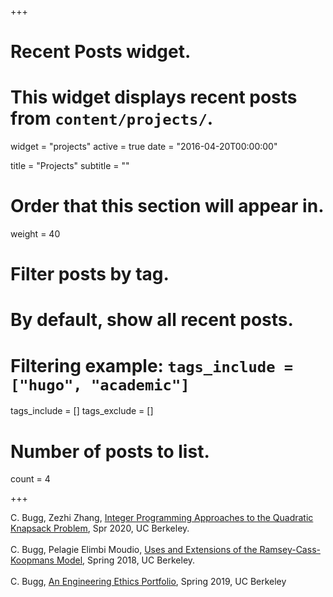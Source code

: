 +++
# Recent Posts widget.
# This widget displays recent posts from `content/projects/`.
widget = "projects"
active = true
date = "2016-04-20T00:00:00"

title = "Projects"
subtitle = ""

# Order that this section will appear in.
weight = 40

# Filter posts by tag.
#  By default, show all recent posts.
#  Filtering example: `tags_include = ["hugo", "academic"]`
tags_include = []
tags_exclude = []

# Number of posts to list.
count = 4

+++

C. Bugg, Zezhi Zhang,  [Integer Programming Approaches to the Quadratic Knapsack Problem](https://drive.google.com/file/d/1iVIAVDxlIGZ5DPmxNyTPC_od9EaOiH8n/view?usp=sharing), Spr 2020, UC Berkeley.\
\
C. Bugg, Pelagie Elimbi Moudio, [Uses and Extensions of the Ramsey-Cass-Koopmans Model](https://drive.google.com/file/d/1Ogjroq81mA-kfEr9cBqIaZX_V7qiw1tL/view?usp=sharing), Spring 2018, UC Berkeley.\
\
C. Bugg, [An Engineering Ethics Portfolio](https://drive.google.com/file/d/18S9HbjZSqOhk2mV74-2Xo3oHuoMvALj9/view?usp=sharing), Spring 2019, UC Berkeley


